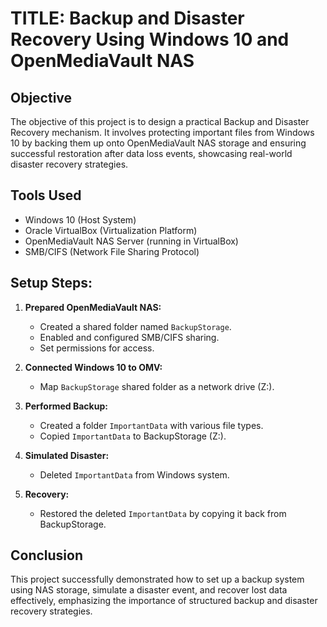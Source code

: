# TITLE:  Backup and Disaster Recovery Using Windows 10 and OpenMediaVault NAS

## Objective
The objective of this project is to design a practical Backup and Disaster Recovery mechanism. It involves protecting important files from Windows 10 by backing them up onto OpenMediaVault NAS storage and ensuring successful restoration after data loss events, showcasing real-world disaster recovery strategies.

## Tools Used
- Windows 10 (Host System)
- Oracle VirtualBox (Virtualization Platform)
- OpenMediaVault NAS Server (running in VirtualBox)
- SMB/CIFS (Network File Sharing Protocol)

##  Setup Steps:
1. **Prepared OpenMediaVault NAS:**
   - Created a shared folder named `BackupStorage`.
   - Enabled and configured SMB/CIFS sharing.
   - Set permissions for access.

2. **Connected Windows 10 to OMV:**
   - Map `BackupStorage` shared folder as a network drive (Z:).

3. **Performed Backup:**
   - Created a folder `ImportantData` with various file types.
   - Copied `ImportantData` to BackupStorage (Z:).

4. **Simulated Disaster:**
   - Deleted `ImportantData` from Windows system.

5. **Recovery:**
   - Restored the deleted `ImportantData` by copying it back from BackupStorage.

## Conclusion
This project successfully demonstrated how to set up a backup system using NAS storage, simulate a disaster event, and recover lost data effectively, emphasizing the importance of structured backup and disaster recovery strategies.

